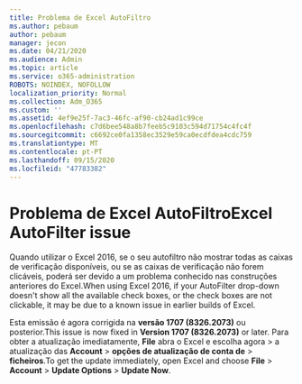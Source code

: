 ```yaml
---
title: Problema de Excel AutoFiltro
ms.author: pebaum
author: pebaum
manager: jecon
ms.date: 04/21/2020
ms.audience: Admin
ms.topic: article
ms.service: o365-administration
ROBOTS: NOINDEX, NOFOLLOW
localization_priority: Normal
ms.collection: Adm_O365
ms.custom: ''
ms.assetid: 4ef9e25f-7ac3-46fc-af90-cb24ad1c99ce
ms.openlocfilehash: c7d6bee548a8b7feeb5c9103c594d71754c4fc4f
ms.sourcegitcommit: c6692ce0fa1358ec3529e59ca0ecdfdea4cdc759
ms.translationtype: MT
ms.contentlocale: pt-PT
ms.lasthandoff: 09/15/2020
ms.locfileid: "47783382"
---
```

# <a name="excel-autofilter-issue"></a><span data-ttu-id="3afb3-102">Problema de Excel AutoFiltro</span><span class="sxs-lookup"><span data-stu-id="3afb3-102">Excel AutoFilter issue</span></span>

<span data-ttu-id="3afb3-103">Quando utilizar o Excel 2016, se o seu autofiltro não mostrar todas as caixas de verificação disponíveis, ou se as caixas de verificação não forem clicáveis, poderá ser devido a um problema conhecido nas construções anteriores do Excel.</span><span class="sxs-lookup"><span data-stu-id="3afb3-103">When using Excel 2016, if your AutoFilter drop-down doesn't show all the available check boxes, or the check boxes are not clickable, it may be due to a known issue in earlier builds of Excel.</span></span> 
  
<span data-ttu-id="3afb3-104">Esta emissão é agora corrigida na **versão 1707 (8326.2073)** ou posterior.</span><span class="sxs-lookup"><span data-stu-id="3afb3-104">This issue is now fixed in **Version 1707 (8326.2073)** or later.</span></span> <span data-ttu-id="3afb3-105">Para obter a atualização imediatamente, **File** abra o Excel e escolha agora \> a atualização das **Account** \> **opções de atualização de conta de** \> **ficheiros**.</span><span class="sxs-lookup"><span data-stu-id="3afb3-105">To get the update immediately, open Excel and choose **File** \> **Account** \> **Update Options** \> **Update Now**.</span></span>
  

